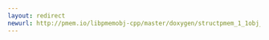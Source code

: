```yaml
---
layout: redirect
newurl: http://pmem.io/libpmemobj-cpp/master/doxygen/structpmem_1_1obj_1_1object__traits_1_1rebind-members.html
---
```


